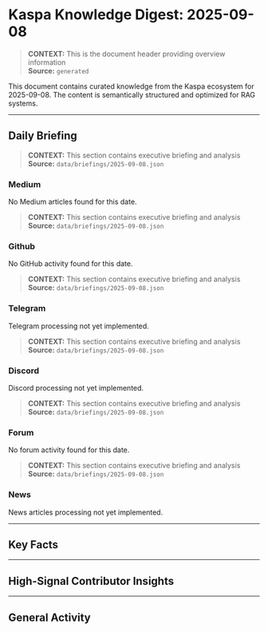 # Kaspa Knowledge Digest: 2025-09-08

> **CONTEXT:** This is the document header providing overview information  
> **Source:** `generated`

This document contains curated knowledge from the Kaspa ecosystem
for 2025-09-08. The content is semantically structured and optimized
for RAG systems.

---

## Daily Briefing

> **CONTEXT:** This section contains executive briefing and analysis  
> **Source:** `data/briefings/2025-09-08.json`

### Medium

No Medium articles found for this date.

> **CONTEXT:** This section contains executive briefing and analysis  
> **Source:** `data/briefings/2025-09-08.json`

### Github

No GitHub activity found for this date.

> **CONTEXT:** This section contains executive briefing and analysis  
> **Source:** `data/briefings/2025-09-08.json`

### Telegram

Telegram processing not yet implemented.

> **CONTEXT:** This section contains executive briefing and analysis  
> **Source:** `data/briefings/2025-09-08.json`

### Discord

Discord processing not yet implemented.

> **CONTEXT:** This section contains executive briefing and analysis  
> **Source:** `data/briefings/2025-09-08.json`

### Forum

No forum activity found for this date.

> **CONTEXT:** This section contains executive briefing and analysis  
> **Source:** `data/briefings/2025-09-08.json`

### News

News articles processing not yet implemented.

---

## Key Facts



---

## High-Signal Contributor Insights



---

## General Activity

